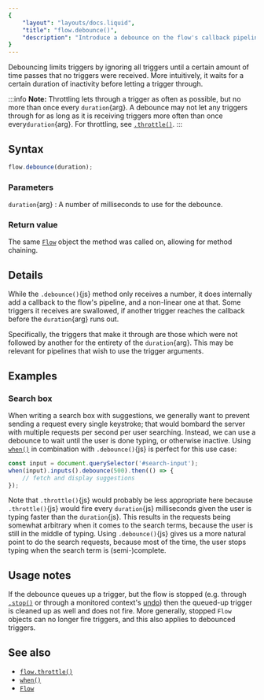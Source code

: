 ```yaml
---
{
	"layout": "layouts/docs.liquid",
	"title": "flow.debounce()",
	"description": "Introduce a debounce on the flow's callback pipeline, limiting the amount of triggers coming through."
}
---
```


Debouncing limits triggers by ignoring all triggers until a certain amount of time passes that no triggers were received. More intuitively, it waits for a certain duration of inactivity before letting a trigger through.

:::info
**Note:** Throttling lets through a trigger as often as possible, but no more than once every `duration`{arg}. A debounce may not let any triggers through for as long as it is receiving triggers more often than once every`duration`{arg}. For throttling, see [`.throttle()`](/docs/flow/throttle/).
:::

## Syntax

```js
flow.debounce(duration);
```

### Parameters

`duration`{arg}
: A number of milliseconds to use for the debounce.

### Return value

The same [`Flow`](/docs/flow/) object the method was called on, allowing for method chaining.

## Details

While the `.debounce()`{js} method only receives a number, it does internally add a callback to the flow's pipeline, and a non-linear one at that. Some triggers it receives are swallowed, if another trigger reaches the callback before the `duration`{arg} runs out.

Specifically, the triggers that make it through are those which were not followed by another for the entirety of the `duration`{arg}. This may be relevant for pipelines that wish to use the trigger arguments.

## Examples

### Search box

When writing a search box with suggestions, we generally want to prevent sending a request every single keystroke; that would bombard the server with multiple requests per second per user searching. Instead, we can use a debounce to wait until the user is done typing, or otherwise inactive. Using [`when()`](/docs/when/) in combination with `.debounce()`{js} is perfect for this use case:

```js
const input = document.querySelector('#search-input');
when(input).inputs().debounce(500).then(() => {
	// fetch and display suggestions
});
```

Note that `.throttle()`{js} would probably be less appropriate here because `.throttle()`{js} would fire every `duration`{js} milliseconds given the user is typing faster than the `duration`{js}. This results in the requests being somewhat arbitrary when it comes to the search terms, because the user is still in the middle of typing. Using `.debounce()`{js} gives us a more natural point to do the search requests, because most of the time, the user stops typing when the search term is (semi-)complete.

## Usage notes

If the debounce queues up a trigger, but the flow is stopped (e.g. through [`.stop()`](/docs/flow/) or through a monitored context's [undo](/docs/monitor/undo/)) then the queued-up trigger is cleaned up as well and does not fire. More generally, stopped `Flow` objects can no longer fire triggers, and this also applies to debounced triggers.

## See also

- [`flow.throttle()`](/docs/flow/throttle/)
- [`when()`](/docs/when/)
- [`Flow`](/docs/flow/)
